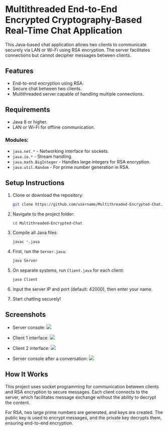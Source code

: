 
# Multithreaded End-to-End Encrypted Cryptography-Based Real-Time Chat Application

This Java-based chat application allows two clients to communicate securely via LAN or Wi-Fi using RSA encryption. The server facilitates connections but cannot decipher messages between clients.

## Features
- End-to-end encryption using RSA.
- Secure chat between two clients.
- Multithreaded server capable of handling multiple connections.

## Requirements
- Java 8 or higher.
- LAN or Wi-Fi for offline communication.

### Modules:
- `java.net.*` - Networking interface for sockets.
- `java.io.*` - Stream handling.
- `java.math.BigInteger` - Handles large integers for RSA encryption.
- `java.util.Random` - For prime number generation in RSA.

## Setup Instructions

1. Clone or download the repository:
   ```bash
   git clone https://github.com/username/Multithreaded-Encrypted-Chat.git
   ```
   
2. Navigate to the project folder:
   ```bash
   cd Multithreaded-Encrypted-Chat
   ```

3. Compile all Java files:
   ```bash
   javac *.java
   ```

4. First, run the `Server.java`:
   ```bash
   java Server
   ```

5. On separate systems, run `Client.java` for each client:
   ```bash
   java Client
   ```

6. Input the server IP and port (default: 42000), then enter your name.

7. Start chatting securely!

## Screenshots
- Server console:
  ![](screenshots/img1.png)

- Client 1 interface:
  ![](screenshots/img2.png)

- Client 2 interface:
  ![](screenshots/img3.png)

- Server console after a conversation:
  ![](screenshots/img4.png)

## How It Works
This project uses socket programming for communication between clients and RSA encryption to secure messages. Each client connects to the server, which facilitates message exchange without the ability to decrypt the content.

For RSA, two large prime numbers are generated, and keys are created. The public key is used to encrypt messages, and the private key decrypts them, ensuring end-to-end encryption.
